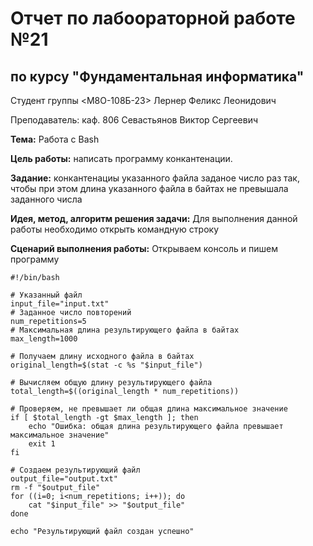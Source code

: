 # Отчет по лабоораторной работе №21
## по курсу "Фундаментальная информатика"

Студент группы <M8O-108Б-23> Лернер Феликс Леонидович 

Преподаватель: каф. 806 Севастьянов Виктор Сергеевич

**Тема:** Работа с Bash

**Цель работы:** написать программу конкантенации.

**Задание:** конкантенациы указанного файла заданое число раз так, чтобы при этом длина указанного файла в байтах не превышала
заданного числа

**Идея, метод, алгоритм решения задачи:** Для выполнения данной работы необходимо открыть командную строку

**Сценарий выполнения работы:** Открываем консоль и пишем программу


```
#!/bin/bash

# Указанный файл
input_file="input.txt"
# Заданное число повторений
num_repetitions=5
# Максимальная длина результирующего файла в байтах
max_length=1000

# Получаем длину исходного файла в байтах
original_length=$(stat -c %s "$input_file")

# Вычисляем общую длину результирующего файла
total_length=$((original_length * num_repetitions))

# Проверяем, не превышает ли общая длина максимальное значение
if [ $total_length -gt $max_length ]; then
    echo "Ошибка: общая длина результирующего файла превышает максимальное значение"
    exit 1
fi

# Создаем результирующий файл
output_file="output.txt"
rm -f "$output_file"
for ((i=0; i<num_repetitions; i++)); do
    cat "$input_file" >> "$output_file"
done

echo "Результирующий файл создан успешно"
```

